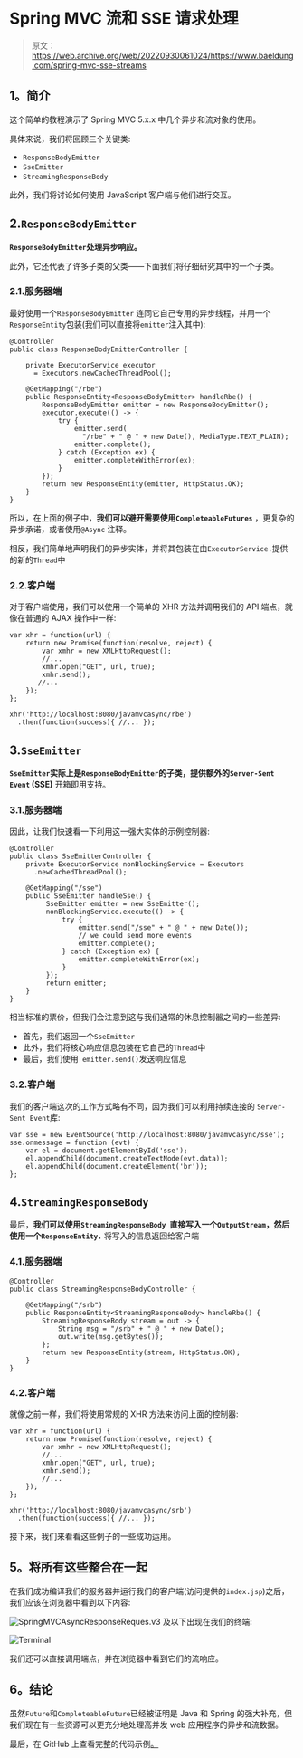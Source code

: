 # Spring MVC 流和 SSE 请求处理

> 原文：<https://web.archive.org/web/20220930061024/https://www.baeldung.com/spring-mvc-sse-streams>

## **1。简介**

这个简单的教程演示了 Spring MVC 5.x.x 中几个异步和流对象的使用。

具体来说，我们将回顾三个关键类:

*   `ResponseBodyEmitter`
*   `SseEmitter`
*   `StreamingResponseBody`

此外，我们将讨论如何使用 JavaScript 客户端与他们进行交互。

## 2.`ResponseBodyEmitter`

**`ResponseBodyEmitter`处理异步响应。**

此外，它还代表了许多子类的父类——下面我们将仔细研究其中的一个子类。

### 2.1.服务器端

最好使用一个`ResponseBodyEmitter` 连同它自己专用的异步线程，并用一个`ResponseEntity`包装(我们可以直接将`emitter`注入其中):

```
@Controller
public class ResponseBodyEmitterController {

    private ExecutorService executor 
      = Executors.newCachedThreadPool();

    @GetMapping("/rbe")
    public ResponseEntity<ResponseBodyEmitter> handleRbe() {
        ResponseBodyEmitter emitter = new ResponseBodyEmitter();
        executor.execute(() -> {
            try {
                emitter.send(
                  "/rbe" + " @ " + new Date(), MediaType.TEXT_PLAIN);
                emitter.complete();
            } catch (Exception ex) {
                emitter.completeWithError(ex);
            }
        });
        return new ResponseEntity(emitter, HttpStatus.OK);
    }
}
```

所以，在上面的例子中，**我们可以避开需要使用`CompleteableFutures`** ，更复杂的异步承诺，或者使用`@Async` 注释。

相反，我们简单地声明我们的异步实体，并将其包装在由`ExecutorService.`提供的新的`Thread`中

### 2.2.客户端

对于客户端使用，我们可以使用一个简单的 XHR 方法并调用我们的 API 端点，就像在普通的 AJAX 操作中一样:

```
var xhr = function(url) {
    return new Promise(function(resolve, reject) {
        var xmhr = new XMLHttpRequest();
        //...
        xmhr.open("GET", url, true);
        xmhr.send();
       //...
    });
};

xhr('http://localhost:8080/javamvcasync/rbe')
  .then(function(success){ //... }); 
```

## 3.`SseEmitter`

**`SseEmitter`实际上是`ResponseBodyEmitter`的子类，提供额外的`Server-Sent Event` (SSE)** 开箱即用支持。

### 3.1.服务器端

因此，让我们快速看一下利用这一强大实体的示例控制器:

```
@Controller
public class SseEmitterController {
    private ExecutorService nonBlockingService = Executors
      .newCachedThreadPool();

    @GetMapping("/sse")
    public SseEmitter handleSse() {
         SseEmitter emitter = new SseEmitter();
         nonBlockingService.execute(() -> {
             try {
                 emitter.send("/sse" + " @ " + new Date());
                 // we could send more events
                 emitter.complete();
             } catch (Exception ex) {
                 emitter.completeWithError(ex);
             }
         });
         return emitter;
    }   
} 
```

相当标准的票价，但我们会注意到这与我们通常的休息控制器之间的一些差异:

*   首先，我们返回一个`SseEmitter`
*   此外，我们将核心响应信息包装在它自己的`Thread`中
*   最后，我们使用` emitter.send()`发送响应信息

### 3.2.客户端

我们的客户端这次的工作方式略有不同，因为我们可以利用持续连接的 `Server-Sent Event`库:

```
var sse = new EventSource('http://localhost:8080/javamvcasync/sse');
sse.onmessage = function (evt) {
    var el = document.getElementById('sse');
    el.appendChild(document.createTextNode(evt.data));
    el.appendChild(document.createElement('br'));
};
```

## 4.`StreamingResponseBody`

最后，**我们可以使用`StreamingResponseBody `直接写入一个`OutputStream`，然后使用一个`ResponseEntity.`** 将写入的信息返回给客户端

### 4.1.服务器端

```
@Controller
public class StreamingResponseBodyController {

    @GetMapping("/srb")
    public ResponseEntity<StreamingResponseBody> handleRbe() {
        StreamingResponseBody stream = out -> {
            String msg = "/srb" + " @ " + new Date();
            out.write(msg.getBytes());
        };
        return new ResponseEntity(stream, HttpStatus.OK);
    }
} 
```

### 4.2.客户端

就像之前一样，我们将使用常规的 XHR 方法来访问上面的控制器:

```
var xhr = function(url) {
    return new Promise(function(resolve, reject) {
        var xmhr = new XMLHttpRequest();
        //...
        xmhr.open("GET", url, true);
        xmhr.send();
        //...
    });
};

xhr('http://localhost:8080/javamvcasync/srb')
  .then(function(success){ //... }); 
```

接下来，我们来看看这些例子的一些成功运用。

## **5。将所有这些整合在一起**

在我们成功编译我们的服务器并运行我们的客户端(访问提供的`index.jsp`)之后，我们应该在浏览器中看到以下内容:

![SpringMVCAsyncResponseReques.v3](img/1ee82cfd0e4cecb5768fcfea80967763.png)
及以下出现在我们的终端:

![Terminal](img/50d1e45cadade16b56ad0f138836f2ff.png)

我们还可以直接调用端点，并在浏览器中看到它们的流响应。

## **6。结论**

虽然`Future`和`CompleteableFuture`已经被证明是 Java 和 Spring 的强大补充，但我们现在有一些资源可以更充分地处理高并发 web 应用程序的异步和流数据。

最后，在 GitHub 上查看完整的代码示例[。](https://web.archive.org/web/20221208143917/https://github.com/eugenp/tutorials/tree/master/spring-web-modules/spring-5-mvc)